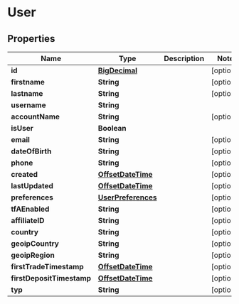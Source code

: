 
# User

## Properties
Name | Type | Description | Notes
------------ | ------------- | ------------- | -------------
**id** | [**BigDecimal**](BigDecimal.md) |  |  [optional]
**firstname** | **String** |  |  [optional]
**lastname** | **String** |  |  [optional]
**username** | **String** |  | 
**accountName** | **String** |  |  [optional]
**isUser** | **Boolean** |  | 
**email** | **String** |  |  [optional]
**dateOfBirth** | **String** |  |  [optional]
**phone** | **String** |  |  [optional]
**created** | [**OffsetDateTime**](OffsetDateTime.md) |  |  [optional]
**lastUpdated** | [**OffsetDateTime**](OffsetDateTime.md) |  |  [optional]
**preferences** | [**UserPreferences**](UserPreferences.md) |  |  [optional]
**tfAEnabled** | **String** |  |  [optional]
**affiliateID** | **String** |  |  [optional]
**country** | **String** |  |  [optional]
**geoipCountry** | **String** |  |  [optional]
**geoipRegion** | **String** |  |  [optional]
**firstTradeTimestamp** | [**OffsetDateTime**](OffsetDateTime.md) |  |  [optional]
**firstDepositTimestamp** | [**OffsetDateTime**](OffsetDateTime.md) |  |  [optional]
**typ** | **String** |  |  [optional]




